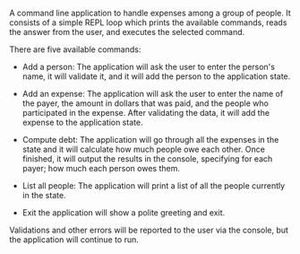A command line application to handle expenses among a group of people. 
It consists of a simple REPL loop which prints the available commands,
reads the answer from the user, and executes the selected command.

There are five available commands:
- Add a person:
  The application will ask the user to enter the person's name, it will validate it, 
  and it will add the person to the application state.

- Add an expense:
  The application will ask the user to enter the name of the payer, the amount in dollars
  that was paid, and the people who participated in the expense. After validating the data,
  it will add the expense to the application state.

- Compute debt:
  The application will go through all the expenses in the state and it will calculate how much
  people owe each other. Once finished, it will output the results in the console, specifying
  for each payer; how much each person owes them.

- List all people:
  The application will print a list of all the people currently in the state.

- Exit the application will show a polite greeting and exit.

Validations and other errors will be reported to the user via the console, but the application
will continue to run.